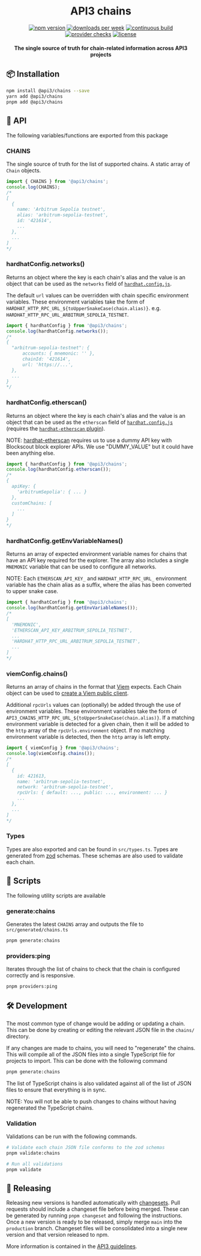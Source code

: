 <h1 align="center">
API3 chains
</h1>

<div align="center">

[![npm version](https://img.shields.io/npm/v/%40api3%2Fchains)](https://www.npmjs.com/package/@api3/chains)
[![downloads per week](https://img.shields.io/npm/dw/%40api3%2Fchains)](https://npm-stat.com/charts.html?package=%40api3%2Fchains)
[![continuous build](https://img.shields.io/github/actions/workflow/status/api3dao/chains/continuous-build.yml?label=build)](https://github.com/api3dao/chains/actions/workflows/continuous-build.yml)
[![provider checks](https://img.shields.io/github/actions/workflow/status/api3dao/chains/check-providers.yml?label=provider%20checks)](https://github.com/api3dao/chains/actions/workflows/check-providers.yml)
[![license](https://img.shields.io/npm/l/%40api3%2Fchains)](https://www.npmjs.com/package/@api3/chains)

</div>

<h4 align="center">
The single source of truth for chain-related information across API3 projects
</h4>

## 📦 Installation

```sh
npm install @api3/chains --save
yarn add @api3/chains
pnpm add @api3/chains
```

## 📖 API

The following variables/functions are exported from this package

### CHAINS

The single source of truth for the list of supported chains.
A static array of `Chain` objects.

```ts
import { CHAINS } from '@api3/chains';
console.log(CHAINS);
/*
[
  {
    name: 'Arbitrum Sepolia testnet',
    alias: 'arbitrum-sepolia-testnet',
    id: '421614',
    ...
  },
  ...
]
*/
```

### hardhatConfig.networks()

Returns an object where the key is each chain's alias and the value is an object that can be used as the `networks` field of [`hardhat.config.js`](https://hardhat.org/hardhat-runner/docs/config).

The default `url` values can be overridden with chain specific environment variables. These environment variables take the form of `HARDHAT_HTTP_RPC_URL_${toUpperSnakeCase(chain.alias)}`. e.g. `HARDHAT_HTTP_RPC_URL_ARBITRUM_SEPOLIA_TESTNET`.

```ts
import { hardhatConfig } from '@api3/chains';
console.log(hardhatConfig.networks());
/*
{
  "arbitrum-sepolia-testnet": {
      accounts: { mnemonic: '' },
      chainId: '421614',
      url: 'https://...',
  },
  ...
}
*/
```

### hardhatConfig.etherscan()

Returns an object where the key is each chain's alias and the value is an object that can be used as the `etherscan` field of [`hardhat.config.js`](https://hardhat.org/hardhat-runner/docs/config) (requires the [`hardhat-etherscan` plugin](https://hardhat.org/hardhat-runner/plugins/nomiclabs-hardhat-etherscan)).

NOTE: [hardhat-etherscan](https://www.npmjs.com/package/@nomiclabs/hardhat-etherscan) requires us to use a dummy API key with Blockscout block explorer APIs. We use "DUMMY_VALUE" but it could have been anything else.

```ts
import { hardhatConfig } from '@api3/chains';
console.log(hardhatConfig.etherscan());
/*
{
  apiKey: {
    'arbitrumSepolia': { ... }
  },
  customChains: [
    ...
  ]
}
*/
```

### hardhatConfig.getEnvVariableNames()

Returns an array of expected environment variable names for chains that have an API key required for the explorer. The array also includes a single `MNEMONIC` variable that can be used to configure all networks.

NOTE: Each `ETHERSCAN_API_KEY_` and `HARDHAT_HTTP_RPC_URL_` environment variable has the chain alias as a suffix, where the alias has been converted to upper snake case.

```ts
import { hardhatConfig } from '@api3/chains';
console.log(hardhatConfig.getEnvVariableNames());
/*
[
  'MNEMONIC',
  'ETHERSCAN_API_KEY_ARBITRUM_SEPOLIA_TESTNET',
  ...
  'HARDHAT_HTTP_RPC_URL_ARBITRUM_SEPOLIA_TESTNET',
  ...
]
*/
```

### viemConfig.chains()

Returns an array of chains in the format that [Viem](https://viem.sh/docs/chains/introduction) expects. Each Chain object can be used to [create a Viem public client](https://viem.sh/docs/clients/public#usage).

Additional `rpcUrls` values can (optionally) be added through the use of environment variables. These environment variables take the form of `API3_CHAINS_HTTP_RPC_URL_${toUpperSnakeCase(chain.alias)}`. If a matching environment variable is detected for a given chain, then it will be added to the `http` array of the `rpcUrls.environment` object. If no matching environment variable is detected, then the `http` array is left empty.

```ts
import { viemConfig } from '@api3/chains';
console.log(viemConfig.chains());
/*
[
  {
    id: 421613,
    name: 'arbitrum-sepolia-testnet',
    network: 'arbitrum-sepolia-testnet',
    rpcUrls: { default: ..., public: ..., environment: ... }
    ...
  },
  ...
]
*/
```

### Types

Types are also exported and can be found in `src/types.ts`.
Types are generated from [zod](https://github.com/colinhacks/zod) schemas.
These schemas are also used to validate each chain.

## 📄 Scripts

The following utility scripts are available

### generate:chains

Generates the latest `CHAINS` array and outputs the file to `src/generated/chains.ts`

```sh
pnpm generate:chains
```

### providers:ping

Iterates through the list of chains to check that the chain is configured correctly and is responsive.

```sh
pnpm providers:ping
```

## 🛠️ Development

The most common type of change would be adding or updating a chain. This can be done by creating or editing the relevant JSON file in the `chains/` directory.

If any changes are made to chains, you will need to "regenerate" the chains. This will compile all of the JSON files into a single TypeScript file for projects to import. This can be done with the following command

```sh
pnpm generate:chains
```

The list of TypeScript chains is also validated against all of the list of JSON files to ensure that everything is in sync.

NOTE: You will not be able to push changes to chains without having regenerated the TypeScript chains.

### Validation

Validations can be run with the following commands.

```sh
# Validate each chain JSON file conforms to the zod schemas
pnpm validate:chains

# Run all validations
pnpm validate
```

## 🚢 Releasing

Releasing new versions is handled automatically with [changesets](https://github.com/changesets/changesets). Pull requests should include a changeset file before being merged.
These can be generated by running `pnpm changeset` and following the instructions. Once a new version is ready to be released, simply merge `main` into the `production`
branch. Changeset files will be consolidated into a single new version and that version released to npm.

<!-- markdown-link-check-disable -->

More information is contained in the [API3 guidelines](https://github.com/api3dao/tasks/blob/main/API3%20Packages/changeset.md).

<!-- markdown-link-check-enable -->
